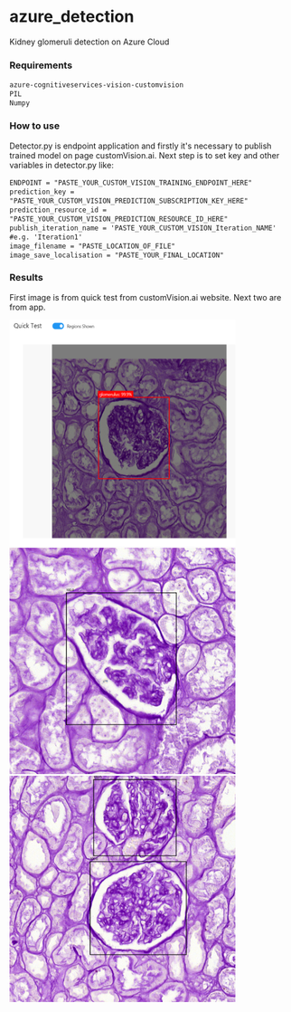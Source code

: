 # azure_detection
Kidney glomeruli detection on Azure Cloud

### Requirements
```
azure-cognitiveservices-vision-customvision
PIL
Numpy
```
### How to use
Detector.py is endpoint application and firstly it's necessary to publish trained model on page customVision.ai. Next step is to set key and other variables in detector.py like:
```
ENDPOINT = "PASTE_YOUR_CUSTOM_VISION_TRAINING_ENDPOINT_HERE"
prediction_key = "PASTE_YOUR_CUSTOM_VISION_PREDICTION_SUBSCRIPTION_KEY_HERE"
prediction_resource_id = "PASTE_YOUR_CUSTOM_VISION_PREDICTION_RESOURCE_ID_HERE"
publish_iteration_name = 'PASTE_YOUR_CUSTOM_VISION_Iteration_NAME'  #e.g. 'Iteration1'
image_filename = "PASTE_LOCATION_OF_FILE"
image_save_localisation = "PASTE_YOUR_FINAL_LOCATION"
```


### Results 
First image is from quick test from customVision.ai website. Next two are from app.

<img src="https://github.com/Falien164/azure_detection/blob/main/images/quick_test_1.png" width="400" height="400">
<img src="https://github.com/Falien164/azure_detection/blob/main/images/output.png" width="400" height="400">
<img src="https://github.com/Falien164/azure_detection/blob/main/images/output2.png" width="400" height="400">
